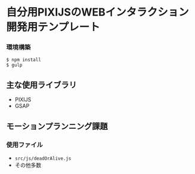# 自分用PIXIJSのWEBインタラクション開発用テンプレート

### 環境構築

```
$ npm install
$ gulp
```

## 主な使用ライブラリ
- PIXIJS
- GSAP

## モーションプランニング課題
### 使用ファイル
- `src/js/deadOrAlive.js`
- その他多数
